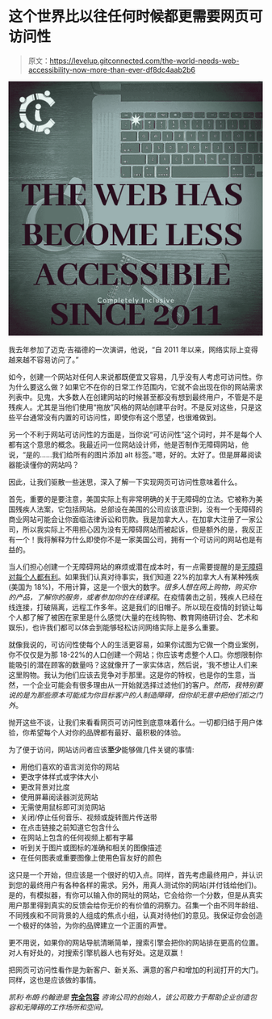 # 这个世界比以往任何时候都更需要网页可访问性

> 原文：<https://levelup.gitconnected.com/the-world-needs-web-accessibility-now-more-than-ever-df8dc4aab2b6>

![](img/b9d9744cbcdb81e596a879286df7f028.png)

我去年参加了迈克·吉福德的一次演讲，他说，“自 2011 年以来，网络实际上变得越来越不容易访问了。”

如今，创建一个网站对任何人来说都既便宜又容易，几乎没有人考虑可访问性。你为什么要这么做？如果它不在你的日常工作范围内，它就不会出现在你的网站需求列表中。见鬼，大多数人在创建网站的时候甚至都没有想到最终用户，不管是不是残疾人。尤其是当他们使用“拖放”风格的网站创建平台时。不是反对这些，只是这些平台通常没有内置的可访问性，即使你有这个愿望，也很难做到。

另一个不利于网站可访问性的方面是，当你说“可访问性”这个词时，并不是每个人都有这个意思的概念。我最近问一位网站设计师，他是否制作无障碍网站，他说，“是的……我们给所有的图片添加 alt 标签。”嗯，好的。太好了。但是屏幕阅读器能读懂你的网站吗？

因此，让我们驱散一些迷思，深入了解一下实现网页可访问性意味着什么。

首先，重要的是要注意，美国实际上有非常明确的关于无障碍的立法。它被称为美国残疾人法案，它包括网站。总部设在美国的公司应该意识到，没有一个无障碍的商业网站可能会让你面临法律诉讼和罚款。我是加拿大人，在加拿大注册了一家公司，所以我实际上不用担心因为没有无障碍网站而被起诉，但是额外的是，我反正有一个！我将解释为什么即使你不是一家美国公司，拥有一个可访问的网站也是有益的。

当人们担心创建一个无障碍网站的麻烦或潜在成本时，有一点需要提醒的是[无障碍对每个人都有利](https://medium.com/@kbronjohn_2775/accessibility-makes-everyones-life-easier-98af7efaea4e)。如果我们认真对待事实，我们知道 22%的加拿大人有某种残疾(美国为 18%)，不用计算，这是一个很大的数字。*很多人想在网上购物，购买你的产品，了解你的服务，或者参加你的在线课程*。在疫情袭击之前，残疾人已经在线连接，打破隔离，远程工作多年。这是我们的旧帽子。所以现在疫情的封锁让每个人都了解了被困在家里是什么感觉(大量的在线购物、教育网络研讨会、艺术和娱乐)，也许我们都可以体会到能够轻松访问网络实际上是多么重要。

就像我说的，可访问性使每个人的生活更容易，如果你试图为它做一个商业案例，你不仅仅是为那 18-22%的人口创建一个网站；你应该考虑整个人口。你想限制你能吸引的潜在顾客的数量吗？这就像开了一家实体店，然后说，‘我不想让人们来这里购物。我认为他们应该去竞争对手那里。这是你的特权，也是你的生意，当然，一个企业可能会有很多理由从一开始就选择过滤他们的客户。*然而，我特别要说的是为那些原本可能成为你目标客户的人制造障碍，但你却无意中把他们拒之门外*。

抛开这些不谈，让我们来看看网页可访问性到底意味着什么。一切都归结于用户体验，你希望每个人对你的品牌都有最好、最积极的体验。

为了便于访问，网站访问者应该**至少**能够做几件关键的事情:

*   用他们喜欢的语言浏览你的网站
*   更改字体样式或字体大小
*   更改背景对比度
*   使用屏幕阅读器浏览网站
*   无需使用鼠标即可浏览网站
*   关闭/停止任何音乐、视频或旋转图片传送带
*   在点击链接之前知道它包含什么
*   在网站上包含的任何视频上都有字幕
*   听到关于图片或图标的准确和相关的图像描述
*   在任何图表或重要图像上使用色盲友好的颜色

这只是一个开始，但应该是一个很好的切入点。同样，首先考虑最终用户，并认识到您的最终用户有各种各样的需求。另外，用真人测试你的网站(并付钱给他们)。是的，有模拟器，有你可以输入你的网址的网站，它会给你一个分数，但是从真实用户那里得到真实的反馈会给你无价的有价值的洞察力。召集一个由不同年龄组、不同残疾和不同背景的人组成的焦点小组，认真对待他们的意见。我保证你会创造一个极好的体验，为你的品牌建立一个正面的声誉。

更不用说，如果你的网站导航清晰简单，搜索引擎会把你的网站排在更高的位置。对人有好处的，对搜索引擎机器人也有好处。这是双赢！

把网页可访问性看作是为新客户、新关系、满意的客户和增加的利润打开的大门。同样，这也是应该做的事情。

*凯利·布朗·约翰逊是* [**完全包容**](https://compinclus.ca/) *咨询公司的创始人，该公司致力于帮助企业创造包容和无障碍的工作场所和空间。*